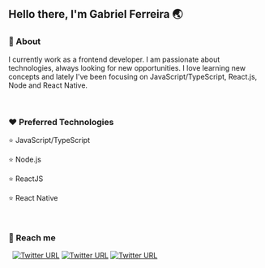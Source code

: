 ## Hello there, I'm Gabriel Ferreira 🌏

### 💬 About

I currently work as a frontend developer. I am passionate about technologies, always looking for new opportunities. I love learning new concepts and lately I've been focusing on JavaScript/TypeScript, React.js, Node and React Native.

&nbsp;
&nbsp;
### ❤️ Preferred Technologies

⭐️ JavaScript/TypeScript

⭐️ Node.js

⭐️ ReactJS

⭐️ React Native

&nbsp;
### 🔭 Reach me

&nbsp;
[![Twitter URL](https://img.shields.io/twitter/url?label=LinkedIn&logo=linkedin&style=social&url=https%3A%2F%2Fwww.linkedin.com%2Fin%2Fgabrielferreirajs)](https://www.linkedin.com/in/gabrielferreirajs/)
[![Twitter URL](https://img.shields.io/twitter/url?label=email&logo=gmail&style=social&url=http%3A%2F%2Fmailto%3Agabriel.ferreira.itba%40gmail.com)](mailto:gabriel.ferreira.itba@gmail.com)
[![Twitter URL](https://img.shields.io/twitter/url?label=Instagram&logo=Instagram&style=social&url=https%3A%2F%2Finstagram.com%2Fgabriel.itba)](https://instagram.com/gabriel.itba)
